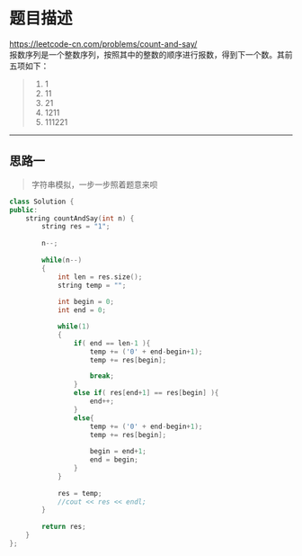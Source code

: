 # 题目描述
https://leetcode-cn.com/problems/count-and-say/ <br>
报数序列是一个整数序列，按照其中的整数的顺序进行报数，得到下一个数。其前五项如下：

> 1.   1  
> 2.   11  
> 3.   21  
> 4.   1211  
> 5.   111221  

----

## 思路一
> 字符串模拟，一步一步照着题意来呗
```c++
class Solution {
public:
    string countAndSay(int n) {
        string res = "1";
        
        n--;
            
        while(n--)
        {
            int len = res.size();
            string temp = "";
            
            int begin = 0;
            int end = 0;

            while(1)
            {
                if( end == len-1 ){
                    temp += ('0' + end-begin+1);
                    temp += res[begin];

                    break;
                }
                else if( res[end+1] == res[begin] ){
                    end++;
                }
                else{
                    temp += ('0' + end-begin+1);
                    temp += res[begin];
                    
                    begin = end+1;
                    end = begin;
                }
            }
            
            res = temp;
            //cout << res << endl;
        }
        
        return res;
    }
};
```